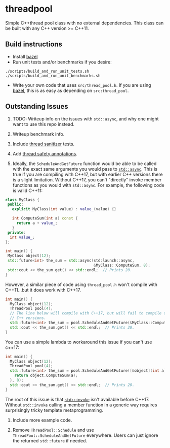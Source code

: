 # threadpool
Simple C++thread pool class with no external dependencies. This class can be 
built with any C++ version >= C++11. 

## Build instructions

* Install [bazel](https://bazel.build/)
* Run unit tests and/or benchmarks if you desire:

```shell
./scripts/build_and_run_unit_tests.sh
./scripts/build_and_run_unit_benchmarks.sh
```

* Write your own code that uses `src/thread_pool.h`. If you are using 
  [bazel](https://bazel.build/), this is as easy as depending on
  `src:thread_pool`.

## Outstanding Issues

1. TODO: Writeup info on the issues with `std::async`, and why one might want to
   use this repo instead.

1. Writeup benchmark info.

1. Include [thread sanitizer](https://clang.llvm.org/docs/ThreadSanitizer.html) tests.

1. Add [thread safety annotations](https://clang.llvm.org/docs/ThreadSafetyAnalysis.html).

1. Ideally, the `ScheduleAndGetFuture` function would be able to be called with 
  the exact same arguments you would pass to
  [`std::async`](https://en.cppreference.com/w/cpp/thread/async). This is
  true if you are compiling with C++17, but with earlier C++ versions there is 
  a slight limitation. Without C++17, you can't "directly" invoke member 
  functions as you would with `std::async`. For example, the following code is 
  valid C++11:

  ```cpp
  class MyClass {
   public:
     explicit MyClass(int value) : value_(value) {}

     int ComputeSum(int a) const {
       return a + value_;
     }
   private:
    int value_;
  };

  int main() {
   MyClass object(12);
   std::future<int> the_sum = std::async(std:launch::async,
                                         &MyClass::ComputeSum, 8);
   std::cout << the_sum.get() << std::endl;  // Prints 20.
  }
  ```

  However, a similar piece of code using `thread_pool.h` won't compile with 
  C++11...but it does work with C++17. 


  ```cpp
  int main() {
    MyClass object(12);
    ThreadPool pool(4);
    // The line below will compile with C++17, but will fail to compile on older 
    // C++ versions.
    std::future<int> the_sum = pool.ScheduleAndGetFuture(&MyClass::ComputeSum, 8);
    std::cout << the_sum.get() << std::endl;  // Prints 20.
  }
  ```

  You can use a simple lambda to workaround this issue if you can't use c++17:

  ```cpp
  int main() {
    MyClass object(12);
    ThreadPool pool(4);
    std::future<int> the_sum = pool.ScheduleAndGetFuture([&object](int a) {
      return object.ComputeSum(a);
    }, 8);
    std::cout << the_sum.get() << std::endl;  // Prints 20.
  }
  ```

  The root of this issue is that 
  [`std::invoke`](https://en.cppreference.com/w/cpp/utility/functional/invoke) 
  isn't available before C++17. Without `std::invoke` calling a member function
  in a generic way requires surprisingly tricky template metaprogramming.

1. Include more example code.

1. Remove `ThreadPool::Schedule` and use `ThreadPool::ScheduleAndGetFuture`
   everywhere. Users can just ignore the returned `std::future` if needed.

